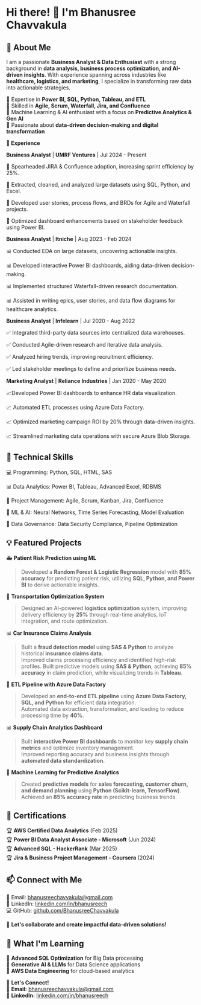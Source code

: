 # Hi there! 👋 I'm Bhanusree Chavvakula

## 🚀 About Me
I am a passionate **Business Analyst & Data Enthusiast** with a strong background in **data analysis, business process optimization, and AI-driven insights**. With experience spanning across industries like **healthcare, logistics, and marketing**, I specialize in transforming raw data into actionable strategies.

🔹 Expertise in **Power BI, SQL, Python, Tableau, and ETL**  
🔹 Skilled in **Agile, Scrum, Waterfall, Jira, and Confluence**  
🔹 Machine Learning & AI enthusiast with a focus on **Predictive Analytics & Gen AI**  
🔹 Passionate about **data-driven decision-making and digital transformation**

**💼 Experience**


**Business Analyst** | **UMRF Ventures** | Jul 2024 - Present

🚀 Spearheaded JIRA & Confluence adoption, increasing sprint efficiency by 25%.

🚀 Extracted, cleaned, and analyzed large datasets using SQL, Python, and Excel.

🚀 Developed user stories, process flows, and BRDs for Agile and Waterfall projects.

🚀 Optimized dashboard enhancements based on stakeholder feedback using Power BI.


**Business Analyst** | **Itniche** | Aug 2023 - Feb 2024

📊 Conducted EDA on large datasets, uncovering actionable insights.

📊 Developed interactive Power BI dashboards, aiding data-driven decision-making.

📊 Implemented structured Waterfall-driven research documentation.

📊 Assisted in writing epics, user stories, and data flow diagrams for healthcare analytics.


**Business Analyst** | **Infelearn** | Jul 2020 - Aug 2022

✅ Integrated third-party data sources into centralized data warehouses.

✅ Conducted Agile-driven research and iterative data analysis.

✅ Analyzed hiring trends, improving recruitment efficiency.

✅ Led stakeholder meetings to define and prioritize business needs.


**Marketing Analyst** | **Reliance Industries** | Jan 2020 - May 2020

📈Developed Power BI dashboards to enhance HR data visualization.

📈 Automated ETL processes using Azure Data Factory.

📈 Optimized marketing campaign ROI by 20% through data-driven insights.

📈 Streamlined marketing data operations with secure Azure Blob Storage.

## 🔧 Technical Skills

💻 Programming: Python, SQL, HTML, SAS

📊 Data Analytics: Power BI, Tableau, Advanced Excel, RDBMS

📌 Project Management: Agile, Scrum, Kanban, Jira, Confluence

🤖 ML & AI: Neural Networks, Time Series Forecasting, Model Evaluation

🔐 Data Governance: Data Security Compliance, Pipeline Optimization 

## 💡 Featured Projects
🚑 **Patient Risk Prediction using ML**  
> Developed a **Random Forest & Logistic Regression** model with **85% accuracy** for predicting patient risk, utilizing **SQL, Python, and Power BI** to derive actionable insights.  

🚚 **Transportation Optimization System**  
> Designed an AI-powered **logistics optimization** system, improving delivery efficiency by **25%** through real-time analytics, IoT integration, and route optimization.  

📊 **Car Insurance Claims Analysis**  
> Built a **fraud detection model** using **SAS & Python** to analyze historical **insurance claims data**.  
Improved claims processing efficiency and identified high-risk profiles.  Built predictive models using **SAS & Python**, achieving **85% accuracy** in claim prediction, while visualizing trends in **Tableau**.

🚀 **ETL Pipeline with Azure Data Factory**
> Developed an **end-to-end ETL pipeline** using **Azure Data Factory, SQL, and Python** for efficient data integration.  
Automated data extraction, transformation, and loading to reduce processing time by **40%**.  

 📊 **Supply Chain Analytics Dashboard**  
>Built **interactive Power BI dashboards** to monitor key **supply chain metrics** and optimize inventory management.  
Improved reporting accuracy and business insights through **automated data standardization**.  

🤖 **Machine Learning for Predictive Analytics**  
>Created **predictive models** for **sales forecasting, customer churn, and demand planning** using **Python (Scikit-learn, TensorFlow)**.  
Achieved an **85% accuracy rate** in predicting business trends.  

## 🎯 Certifications
🏆 **AWS Certified Data Analytics** (Feb 2025)  
🏆 **Power BI Data Analyst Associate - Microsoft** (Jun 2024)  
🏆 **Advanced SQL - HackerRank** (Mar 2025)  
🏆 **Jira & Business Project Management - Coursera** (2024)  

## 📫 Connect with Me
📧 Email: [bhanusreechavvakula@gmail.com](mailto:bhanusreechavvakula@gmail.com)  
🔗 LinkedIn: [linkedin.com/in/bhanusreech](https://linkedin.com/in/bhanusreech)  
💻 GitHub: [github.com/BhanusreeChavvakula](https://github.com/BhanusreeChavvakula)  

🚀 **Let's collaborate and create impactful data-driven solutions!**

## 🌱 What I'm Learning  
🔸 **Advanced SQL Optimization** for Big Data processing  
🔸 **Generative AI & LLMs** for Data Science applications  
🔸 **AWS Data Engineering** for cloud-based analytics  

💬 **Let's Connect!**  
📩 **Email:** bhanusreechavvakula@gmail.com  
📢 **LinkedIn:** [linkedin.com/in/bhanusreech](https://linkedin.com/in/bhanusreech)  
